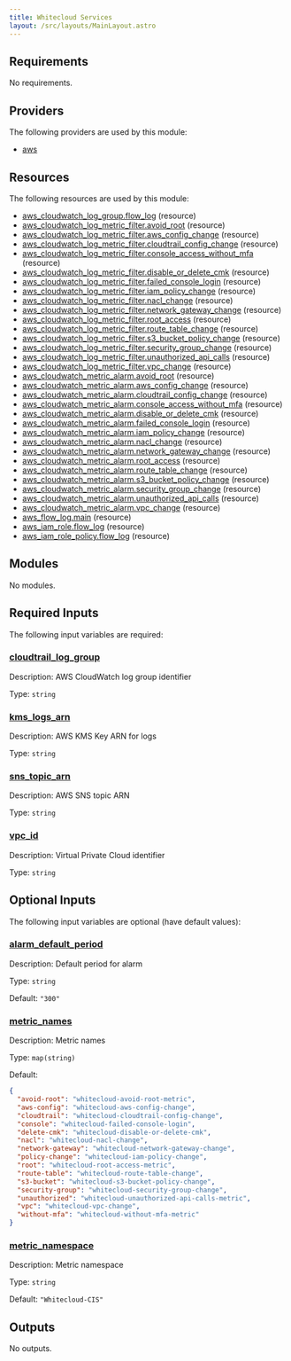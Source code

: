 ```yaml
---
title: Whitecloud Services
layout: /src/layouts/MainLayout.astro
---
```




## Requirements

No requirements.

## Providers

The following providers are used by this module:

- <a name="provider_aws"></a> [aws](#provider\_aws)

## Resources

The following resources are used by this module:

- [aws_cloudwatch_log_group.flow_log](https://registry.terraform.io/providers/hashicorp/aws/latest/docs/resources/cloudwatch_log_group) (resource)
- [aws_cloudwatch_log_metric_filter.avoid_root](https://registry.terraform.io/providers/hashicorp/aws/latest/docs/resources/cloudwatch_log_metric_filter) (resource)
- [aws_cloudwatch_log_metric_filter.aws_config_change](https://registry.terraform.io/providers/hashicorp/aws/latest/docs/resources/cloudwatch_log_metric_filter) (resource)
- [aws_cloudwatch_log_metric_filter.cloudtrail_config_change](https://registry.terraform.io/providers/hashicorp/aws/latest/docs/resources/cloudwatch_log_metric_filter) (resource)
- [aws_cloudwatch_log_metric_filter.console_access_without_mfa](https://registry.terraform.io/providers/hashicorp/aws/latest/docs/resources/cloudwatch_log_metric_filter) (resource)
- [aws_cloudwatch_log_metric_filter.disable_or_delete_cmk](https://registry.terraform.io/providers/hashicorp/aws/latest/docs/resources/cloudwatch_log_metric_filter) (resource)
- [aws_cloudwatch_log_metric_filter.failed_console_login](https://registry.terraform.io/providers/hashicorp/aws/latest/docs/resources/cloudwatch_log_metric_filter) (resource)
- [aws_cloudwatch_log_metric_filter.iam_policy_change](https://registry.terraform.io/providers/hashicorp/aws/latest/docs/resources/cloudwatch_log_metric_filter) (resource)
- [aws_cloudwatch_log_metric_filter.nacl_change](https://registry.terraform.io/providers/hashicorp/aws/latest/docs/resources/cloudwatch_log_metric_filter) (resource)
- [aws_cloudwatch_log_metric_filter.network_gateway_change](https://registry.terraform.io/providers/hashicorp/aws/latest/docs/resources/cloudwatch_log_metric_filter) (resource)
- [aws_cloudwatch_log_metric_filter.root_access](https://registry.terraform.io/providers/hashicorp/aws/latest/docs/resources/cloudwatch_log_metric_filter) (resource)
- [aws_cloudwatch_log_metric_filter.route_table_change](https://registry.terraform.io/providers/hashicorp/aws/latest/docs/resources/cloudwatch_log_metric_filter) (resource)
- [aws_cloudwatch_log_metric_filter.s3_bucket_policy_change](https://registry.terraform.io/providers/hashicorp/aws/latest/docs/resources/cloudwatch_log_metric_filter) (resource)
- [aws_cloudwatch_log_metric_filter.security_group_change](https://registry.terraform.io/providers/hashicorp/aws/latest/docs/resources/cloudwatch_log_metric_filter) (resource)
- [aws_cloudwatch_log_metric_filter.unauthorized_api_calls](https://registry.terraform.io/providers/hashicorp/aws/latest/docs/resources/cloudwatch_log_metric_filter) (resource)
- [aws_cloudwatch_log_metric_filter.vpc_change](https://registry.terraform.io/providers/hashicorp/aws/latest/docs/resources/cloudwatch_log_metric_filter) (resource)
- [aws_cloudwatch_metric_alarm.avoid_root](https://registry.terraform.io/providers/hashicorp/aws/latest/docs/resources/cloudwatch_metric_alarm) (resource)
- [aws_cloudwatch_metric_alarm.aws_config_change](https://registry.terraform.io/providers/hashicorp/aws/latest/docs/resources/cloudwatch_metric_alarm) (resource)
- [aws_cloudwatch_metric_alarm.cloudtrail_config_change](https://registry.terraform.io/providers/hashicorp/aws/latest/docs/resources/cloudwatch_metric_alarm) (resource)
- [aws_cloudwatch_metric_alarm.console_access_without_mfa](https://registry.terraform.io/providers/hashicorp/aws/latest/docs/resources/cloudwatch_metric_alarm) (resource)
- [aws_cloudwatch_metric_alarm.disable_or_delete_cmk](https://registry.terraform.io/providers/hashicorp/aws/latest/docs/resources/cloudwatch_metric_alarm) (resource)
- [aws_cloudwatch_metric_alarm.failed_console_login](https://registry.terraform.io/providers/hashicorp/aws/latest/docs/resources/cloudwatch_metric_alarm) (resource)
- [aws_cloudwatch_metric_alarm.iam_policy_change](https://registry.terraform.io/providers/hashicorp/aws/latest/docs/resources/cloudwatch_metric_alarm) (resource)
- [aws_cloudwatch_metric_alarm.nacl_change](https://registry.terraform.io/providers/hashicorp/aws/latest/docs/resources/cloudwatch_metric_alarm) (resource)
- [aws_cloudwatch_metric_alarm.network_gateway_change](https://registry.terraform.io/providers/hashicorp/aws/latest/docs/resources/cloudwatch_metric_alarm) (resource)
- [aws_cloudwatch_metric_alarm.root_access](https://registry.terraform.io/providers/hashicorp/aws/latest/docs/resources/cloudwatch_metric_alarm) (resource)
- [aws_cloudwatch_metric_alarm.route_table_change](https://registry.terraform.io/providers/hashicorp/aws/latest/docs/resources/cloudwatch_metric_alarm) (resource)
- [aws_cloudwatch_metric_alarm.s3_bucket_policy_change](https://registry.terraform.io/providers/hashicorp/aws/latest/docs/resources/cloudwatch_metric_alarm) (resource)
- [aws_cloudwatch_metric_alarm.security_group_change](https://registry.terraform.io/providers/hashicorp/aws/latest/docs/resources/cloudwatch_metric_alarm) (resource)
- [aws_cloudwatch_metric_alarm.unauthorized_api_calls](https://registry.terraform.io/providers/hashicorp/aws/latest/docs/resources/cloudwatch_metric_alarm) (resource)
- [aws_cloudwatch_metric_alarm.vpc_change](https://registry.terraform.io/providers/hashicorp/aws/latest/docs/resources/cloudwatch_metric_alarm) (resource)
- [aws_flow_log.main](https://registry.terraform.io/providers/hashicorp/aws/latest/docs/resources/flow_log) (resource)
- [aws_iam_role.flow_log](https://registry.terraform.io/providers/hashicorp/aws/latest/docs/resources/iam_role) (resource)
- [aws_iam_role_policy.flow_log](https://registry.terraform.io/providers/hashicorp/aws/latest/docs/resources/iam_role_policy) (resource)

## Modules

No modules.

## Required Inputs

The following input variables are required:

### <a name="input_cloudtrail_log_group"></a> [cloudtrail\_log\_group](#input\_cloudtrail\_log\_group)

Description: AWS CloudWatch log group identifier

Type: `string`

### <a name="input_kms_logs_arn"></a> [kms\_logs\_arn](#input\_kms\_logs\_arn)

Description: AWS KMS Key ARN for logs

Type: `string`

### <a name="input_sns_topic_arn"></a> [sns\_topic\_arn](#input\_sns\_topic\_arn)

Description: AWS SNS topic ARN

Type: `string`

### <a name="input_vpc_id"></a> [vpc\_id](#input\_vpc\_id)

Description: Virtual Private Cloud identifier

Type: `string`

## Optional Inputs

The following input variables are optional (have default values):

### <a name="input_alarm_default_period"></a> [alarm\_default\_period](#input\_alarm\_default\_period)

Description: Default period for alarm

Type: `string`

Default: `"300"`

### <a name="input_metric_names"></a> [metric\_names](#input\_metric\_names)

Description: Metric names

Type: `map(string)`

Default:

```json
{
  "avoid-root": "whitecloud-avoid-root-metric",
  "aws-config": "whitecloud-aws-config-change",
  "cloudtrail": "whitecloud-cloudtrail-config-change",
  "console": "whitecloud-failed-console-login",
  "delete-cmk": "whitecloud-disable-or-delete-cmk",
  "nacl": "whitecloud-nacl-change",
  "network-gateway": "whitecloud-network-gateway-change",
  "policy-change": "whitecloud-iam-policy-change",
  "root": "whitecloud-root-access-metric",
  "route-table": "whitecloud-route-table-change",
  "s3-bucket": "whitecloud-s3-bucket-policy-change",
  "security-group": "whitecloud-security-group-change",
  "unauthorized": "whitecloud-unauthorized-api-calls-metric",
  "vpc": "whitecloud-vpc-change",
  "without-mfa": "whitecloud-without-mfa-metric"
}
```

### <a name="input_metric_namespace"></a> [metric\_namespace](#input\_metric\_namespace)

Description: Metric namespace

Type: `string`

Default: `"Whitecloud-CIS"`

## Outputs

No outputs.



